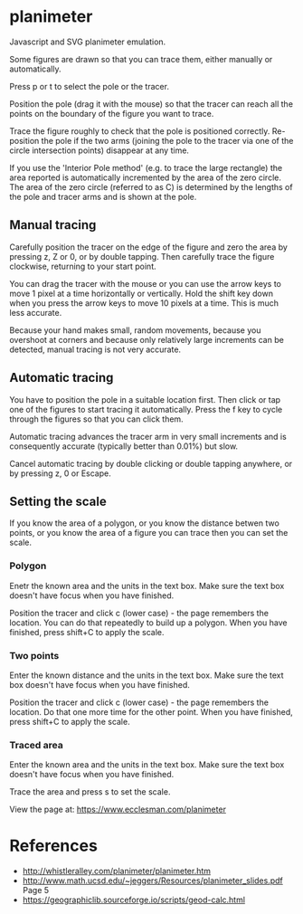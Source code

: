 # planimeter

Javascript and SVG planimeter emulation.

Some figures are drawn so that you can trace them, either manually or automatically.

Press p or t to select the pole or the tracer.

Position the pole (drag it with the mouse) so that the tracer can reach all the points on the boundary of the figure you want to trace.

Trace the figure roughly to check that the pole is positioned correctly.
Re-position the pole if the two arms (joining the pole to the tracer via one of the circle intersection points) disappear at any time.

If you use the 'Interior Pole method' (e.g. to trace the large rectangle) the area reported is automatically incremented by the area
of the zero circle. The area of the zero circle (referred to as C) is determined by the lengths of the pole and tracer arms and is shown at the pole.

## Manual tracing

Carefully position the tracer on the edge of the figure and zero the area by pressing z, Z or 0, or by double tapping.
Then carefully trace the figure clockwise, returning to your start point.

You can drag the tracer with the mouse or you can use the arrow keys to move 1 pixel at a time horizontally or vertically.
Hold the shift key down when you press the arrow keys to move 10 pixels at a time. This is much less accurate.

Because your hand makes small, random movements, because you overshoot at corners and because only relatively large increments
can be detected, manual tracing is not very accurate.

## Automatic tracing

You have to position the pole in a suitable location first. Then click or tap one of the
figures to start tracing it automatically. Press the f key to cycle through the figures so that
you can click them.

Automatic tracing advances the tracer arm in very small increments
and is consequently accurate (typically better than 0.01%) but slow.

Cancel automatic tracing by double clicking or double tapping anywhere, or by pressing z, 0 or Escape.

## Setting the scale

If you know the area of a polygon, or you know the distance betwen two points, or you know the area of a figure you can trace
then you can set the scale.

### Polygon

Enetr the known area and the units in the text box. Make sure the text box doesn't have focus when you have finished.

Position the tracer and click c (lower case) - the page remembers the location. You can do that repeatedly to build up a polygon. When you have finished, press shift+C to apply the scale.

### Two points

Enter the known distance and the units in the text box. Make sure the text box doesn't have focus when you have finished.

Position the tracer and click c (lower case) - the page remembers the location. Do that one more time for the other point. When you have finished, press shift+C to apply the scale.

### Traced area

Enter the known area and the units in the text box. Make sure the text box doesn't have focus when you have finished.

Trace the area and press s to set the scale.


View the page at: https://www.ecclesman.com/planimeter

# References
* http://whistleralley.com/planimeter/planimeter.htm
* http://www.math.ucsd.edu/~jeggers/Resources/planimeter_slides.pdf Page 5
* https://geographiclib.sourceforge.io/scripts/geod-calc.html
